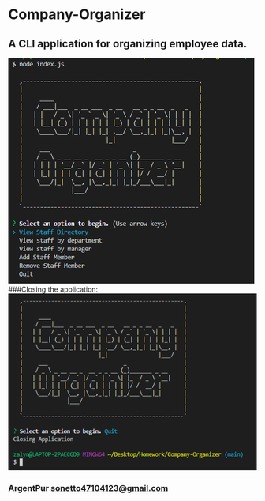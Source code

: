 # Company-Organizer
## A CLI application for organizing employee data.
<img src = MainScreen.PNG>
###Closing the application:
<img src = closeApp.PNG>

### ArgentPur sonetto47104123@gmail.com